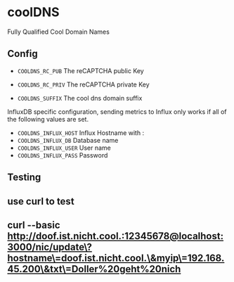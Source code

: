 # coolDNS

Fully Qualified Cool Domain Names

## Config

* `COOLDNS_RC_PUB` The reCAPTCHA public Key
* `COOLDNS_RC_PRIV` The reCAPTCHA private Key

* `COOLDNS_SUFFIX` The cool dns domain suffix

InfluxDB specific configuration, sending metrics to Influx only works if all 
of the following values are set.

* `COOLDNS_INFLUX_HOST` Influx Hostname with <addredd>:<port>
* `COOLDNS_INFLUX_DB` Database name
* `COOLDNS_INFLUX_USER` User name
* `COOLDNS_INFLUX_PASS` Password

## Testing

use curl to test
---
curl --basic http://doof.ist.nicht.cool.:12345678@localhost:3000/nic/update\?hostname\=doof.ist.nicht.cool.\&myip\=192.168.45.200\&txt\=Doller%20geht%20nich
---

